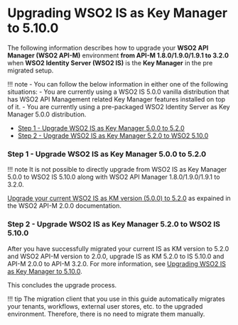 # Upgrading WSO2 IS as Key Manager to 5.10.0

The following information describes how to upgrade your **WSO2 API Manager (WSO2 API-M)** environment **from API-M 1.8.0/1.9.0/1.9.1 to 3.2.0** when **WSO2 Identity Server (WSO2 IS)** is the **Key Manager** in the pre migrated setup.

!!! note
    -   You can follow the below information in either one of the following situations:
        -   You are currently using a WSO2 IS 5.0.0 vanilla distribution that has WSO2 API Management related Key Manager features installed on top of it.
        -   You are currently using a pre-packaged WSO2 Identity Server as Key Manager 5.0.0 distribution.

-   [Step 1 - Upgrade WSO2 IS as Key Manager 5.0.0 to 5.2.0](#step-1-upgrade-5.0.0-to-5.2.0)
-   [Step 2 - Upgrade WSO2 IS as Key Manager 5.2.0 to WSO2 5.10.0](#step2-upgrade-5.2.0-to-5.10.0)        

### Step 1 - Upgrade WSO2 IS as Key Manager 5.0.0 to 5.2.0

!!! note
    It is not possible to directly upgrade from WSO2 IS as Key Manager 5.0.0 to WSO2 IS 5.10.0 along with WSO2 API Manager 1.8.0/1.9.0/1.9.1 to 3.2.0.

[Upgrade your current WSO2 IS as KM version (5.0.0) to 5.2.0](https://docs.wso2.com/display/AM200/Upgrading+from+the+Previous+Release) as expained in the WSO2 API-M 2.0.0 documentation.

### Step 2 - Upgrade WSO2 IS as Key Manager 5.2.0 to WSO2 IS 5.10.0

After you have successfully migrated your current IS as KM version to 5.2.0 and WSO2 API-M version to 2.0.0, upgrade IS as KM 5.2.0 to IS 5.10.0 and API-M 2.0.0 to API-M 3.2.0. For more information, see [Upgrading WSO2 IS as Key Manager to 5.10.0]({{base_path}}/install-and-setup/upgrading-wso2-is-as-key-manager/upgrading-from-is-km-520-to-5100/).

This concludes the upgrade process.

!!! tip
    The migration client that you use in this guide automatically migrates your tenants, workflows, external user stores, etc. to the upgraded environment. Therefore, there is no need to migrate them manually.
